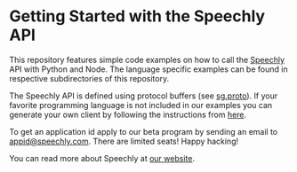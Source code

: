 # Getting Started with the Speechly API

This repository features simple code examples on how to call the [Speechly](https://www.speechly.com/) API with Python and Node. The language specific examples can be found in respective subdirectories of this repository.

The Speechly API is defined using protocol buffers (see [sg.proto](sg.proto)). If your favorite programming language is not included in our examples you can generate your own client by following the instructions from [here](https://developers.google.com/protocol-buffers/).

To get an application id apply to our beta program by sending an email to [appid@speechly.com](mailto:appid@speechky.com). There are limited seats! Happy hacking!

You can read more about Speechly at [our website](https://www.speechly.com/).
